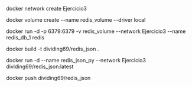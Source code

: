 docker network create Ejercicio3

docker volume create --name redis_volume --driver local

docker run -d -p 6379:6379 -v redis_volume --network Ejercicio3 --name redis_db_1 redis 

docker build -t dividing69/redis_json .

docker run -d --name redis_json_py --network Ejercicio3 dividing69/redis_json:latest

docker push dividing69/redis_json
